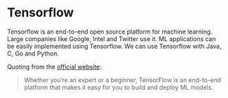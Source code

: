 # Tensorflow

Tensorflow is an end-to-end open source platform for machine learning. Large companies like Google, Intel and Twitter use it.
ML applications can be easily implemented using Tensorflow. We can use Tensorflow with Java, C, Go and Python.

Quoting from the [official website](https://www.tensorflow.org/):

> Whether you’re an expert or a beginner, TensorFlow is an end-to-end platform that makes it easy for you to build and deploy ML models.
